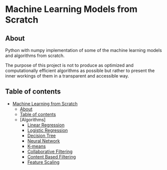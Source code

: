 # Machine Learning Models from Scratch
## About
Python with numpy implementation of some of the machine learning models and algorithms from scratch.

The purpose of this project is not to produce as optimized and computationally efficient algorithms as possible but rather to present the inner workings of them in a transparent and accessible way.

## Table of contents
* [Machine Learning from Scratch](#machine-learning-from-scratch)
  * [About](#about)
  * [Table of contents](#table-of-contents)
  * [Algorithms]
    + [Linear Regression](models/linear_regression.ipynb)
    + [Logistic Regression](models/logistic_regression.ipynb)
    + [Decision Tree](models/decision_tree.ipynb)
    + [Neural Network](models/neural_network.ipynb)
    + [K-means](models/k_means.ipynb)
    + [Collaborative Filtering](models/collaborative_filtering.ipynb)
    + [Content Based Filtering](models/content_based_filtering.ipynb)
    + [Feature Scaling](models/feature_scaling.ipynb)
